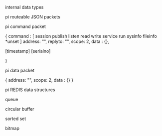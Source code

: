



internal data types



pi routeable JSON packets



pi command packet

{
  command : [ session publish listen read write service run sysinfo fileinfo *unset ]
  address: "",
  replyto: "",
  scope: 2,
  data : {},

  [timestamp]
  [serialno]

}


pi data packet

{
  address: "",
  scope: 2,
  data : {}
}





pi REDIS data structures


queue


circular buffer


sorted set


bitmap



